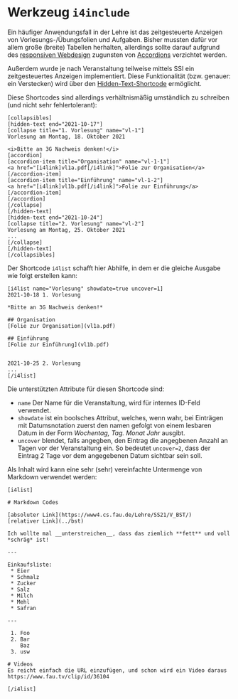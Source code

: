 Werkzeug `i4include`
====================

Ein häufiger Anwendungsfall in der Lehre ist das zeitgesteuerte Anzeigen von
Vorlesungs-/Übungsfolien und Aufgaben.
Bisher mussten dafür vor allem große (breite) Tabellen herhalten,
allerdings sollte darauf aufgrund des [responsiven Webdesign](https://de.wikipedia.org/wiki/Responsive_Webdesign)
zugunsten von [Accordions](https://www.wordpress.rrze.fau.de/plugins/fau-und-rrze-plugins/elements/accordion/)
verzichtet werden.

Außerdem wurde je nach Veranstaltung teilweise mittels SSI ein zeitgesteuertes
Anzeigen implementiert. Diese Funktionalität (bzw. genauer: ein Verstecken)
wird über den [Hidden-Text-Shortcode](https://www.wordpress.rrze.fau.de/plugins/fau-und-rrze-plugins/elements/hidden-text/)
ermöglicht.

Diese Shortcodes sind allerdings verhältnismäßig umständlich zu schreiben (und nicht sehr fehlertolerant):

    [collapsibles]
    [hidden-text end="2021-10-17"]
    [collapse title="1. Vorlesung" name="vl-1"]
    Vorlesung am Montag, 18. Oktober 2021
    
    <i>Bitte an 3G Nachweis denken!</i>
    [accordion]
    [accordion-item title="Organisation" name="vl-1-1"]
    <a href="[i4link]vl1a.pdf[/i4link]">Folie zur Organisation</a>
    [/accordion-item]
    [accordion-item title="Einführung" name="vl-1-2"]
    <a href="[i4link]vl1b.pdf[/i4link]">Folie zur Einführung</a>
    [/accordion-item]
    [/accordion]
    [/collapse]
    [/hidden-text]
    [hidden-text end="2021-10-24"]
    [collapse title="2. Vorlesung" name="vl-2"]
    Vorlesung am Montag, 25. Oktober 2021
    ...
    [/collapse]
    [/hidden-text]
    [/collapsibles]

Der Shortcode `i4list` schafft hier Abhilfe, in dem er die gleiche Ausgabe
wie folgt erstellen kann:

    [i4list name="Vorlesung" showdate=true uncover=1]
    2021-10-18 1. Vorlesung
    
    *Bitte an 3G Nachweis denken!*
    
    ## Organisation
    [Folie zur Organisation](vl1a.pdf)
    
    ## Einführung
    [Folie zur Einführung](vl1b.pdf)
    
    
    2021-10-25 2. Vorlesung
    ...
    [/i4list]

Die unterstützten Attribute für diesen Shortcode sind:

 * `name` Der Name für die Veranstaltung, wird für internes ID-Feld verwendet.
 * `showdate` ist ein boolsches Attribut, welches, wenn wahr, bei Einträgen mit
   Datumsnotation zuerst den namen gefolgt von einem lesbaren Datum in der Form
   *Wochentag, Tag. Monat Jahr* ausgibt.
 * `uncover` blendet, falls angegben, den Eintrag die angegbenen Anzahl an
   Tagen vor der Veranstaltung ein.
   So bedeutet `uncover=2`, dass der Eintrag 2 Tage vor dem angegebenen Datum
   sichtbar sein soll.

Als Inhalt wird kann eine sehr (sehr) vereinfachte Untermenge von Markdown
verwendet werden:

    [i4list]
    
    # Markdown Codes
    
    [absoluter Link](https://www4.cs.fau.de/Lehre/SS21/V_BST/)
    [relativer Link](../bst)
    
    Ich wollte mal __unterstreichen__, dass das ziemlich **fett** und voll *schräg* ist!
    
    ---
    
    Einkaufsliste:
     * Eier
     * Schmalz
     * Zucker
     * Salz
     * Milch
     * Mehl
     * Safran
    
    ---
    
     1. Foo
     2. Bar
        Baz
     3. usw
    
    # Videos
    Es reicht einfach die URL einzufügen, und schon wird ein Video daraus
    https://www.fau.tv/clip/id/36104
    
    [/i4list]

